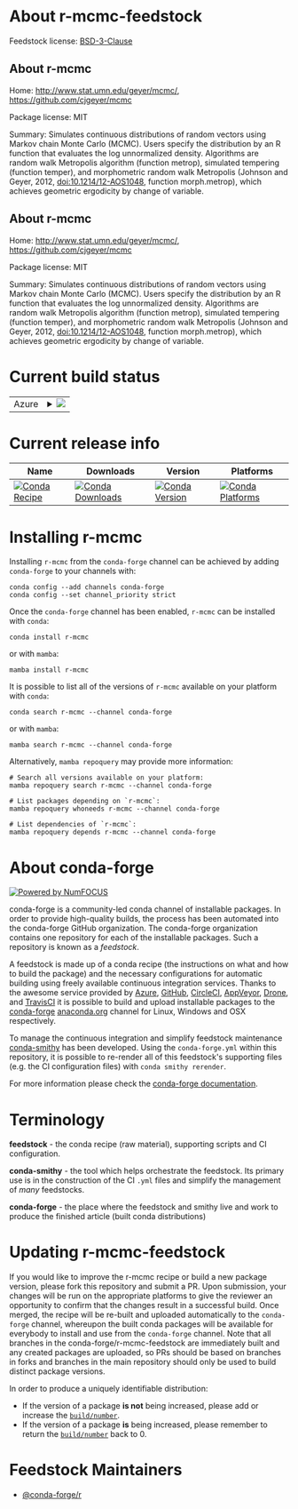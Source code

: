 About r-mcmc-feedstock
======================

Feedstock license: [BSD-3-Clause](https://github.com/conda-forge/r-mcmc-feedstock/blob/main/LICENSE.txt)


About r-mcmc
------------

Home: http://www.stat.umn.edu/geyer/mcmc/, https://github.com/cjgeyer/mcmc

Package license: MIT

Summary: Simulates continuous distributions of random vectors using Markov chain Monte Carlo (MCMC).  Users specify the distribution by an R function that evaluates the log unnormalized density.  Algorithms are random walk Metropolis algorithm (function metrop), simulated tempering (function temper), and morphometric random walk Metropolis (Johnson and Geyer, 2012, <doi:10.1214/12-AOS1048>, function morph.metrop), which achieves geometric ergodicity by change of variable.

About r-mcmc
------------

Home: http://www.stat.umn.edu/geyer/mcmc/, https://github.com/cjgeyer/mcmc

Package license: MIT

Summary: Simulates continuous distributions of random vectors using Markov chain Monte Carlo (MCMC).  Users specify the distribution by an R function that evaluates the log unnormalized density.  Algorithms are random walk Metropolis algorithm (function metrop), simulated tempering (function temper), and morphometric random walk Metropolis (Johnson and Geyer, 2012, <doi:10.1214/12-AOS1048>, function morph.metrop), which achieves geometric ergodicity by change of variable.

Current build status
====================


<table>
    
  <tr>
    <td>Azure</td>
    <td>
      <details>
        <summary>
          <a href="https://dev.azure.com/conda-forge/feedstock-builds/_build/latest?definitionId=1344&branchName=main">
            <img src="https://dev.azure.com/conda-forge/feedstock-builds/_apis/build/status/r-mcmc-feedstock?branchName=main">
          </a>
        </summary>
        <table>
          <thead><tr><th>Variant</th><th>Status</th></tr></thead>
          <tbody><tr>
              <td>linux_64_r_base4.3</td>
              <td>
                <a href="https://dev.azure.com/conda-forge/feedstock-builds/_build/latest?definitionId=1344&branchName=main">
                  <img src="https://dev.azure.com/conda-forge/feedstock-builds/_apis/build/status/r-mcmc-feedstock?branchName=main&jobName=linux&configuration=linux%20linux_64_r_base4.3" alt="variant">
                </a>
              </td>
            </tr><tr>
              <td>linux_64_r_base4.4</td>
              <td>
                <a href="https://dev.azure.com/conda-forge/feedstock-builds/_build/latest?definitionId=1344&branchName=main">
                  <img src="https://dev.azure.com/conda-forge/feedstock-builds/_apis/build/status/r-mcmc-feedstock?branchName=main&jobName=linux&configuration=linux%20linux_64_r_base4.4" alt="variant">
                </a>
              </td>
            </tr><tr>
              <td>osx_64_r_base4.3</td>
              <td>
                <a href="https://dev.azure.com/conda-forge/feedstock-builds/_build/latest?definitionId=1344&branchName=main">
                  <img src="https://dev.azure.com/conda-forge/feedstock-builds/_apis/build/status/r-mcmc-feedstock?branchName=main&jobName=osx&configuration=osx%20osx_64_r_base4.3" alt="variant">
                </a>
              </td>
            </tr><tr>
              <td>osx_64_r_base4.4</td>
              <td>
                <a href="https://dev.azure.com/conda-forge/feedstock-builds/_build/latest?definitionId=1344&branchName=main">
                  <img src="https://dev.azure.com/conda-forge/feedstock-builds/_apis/build/status/r-mcmc-feedstock?branchName=main&jobName=osx&configuration=osx%20osx_64_r_base4.4" alt="variant">
                </a>
              </td>
            </tr><tr>
              <td>win_64_r_base4.3</td>
              <td>
                <a href="https://dev.azure.com/conda-forge/feedstock-builds/_build/latest?definitionId=1344&branchName=main">
                  <img src="https://dev.azure.com/conda-forge/feedstock-builds/_apis/build/status/r-mcmc-feedstock?branchName=main&jobName=win&configuration=win%20win_64_r_base4.3" alt="variant">
                </a>
              </td>
            </tr><tr>
              <td>win_64_r_base4.4</td>
              <td>
                <a href="https://dev.azure.com/conda-forge/feedstock-builds/_build/latest?definitionId=1344&branchName=main">
                  <img src="https://dev.azure.com/conda-forge/feedstock-builds/_apis/build/status/r-mcmc-feedstock?branchName=main&jobName=win&configuration=win%20win_64_r_base4.4" alt="variant">
                </a>
              </td>
            </tr>
          </tbody>
        </table>
      </details>
    </td>
  </tr>
</table>

Current release info
====================

| Name | Downloads | Version | Platforms |
| --- | --- | --- | --- |
| [![Conda Recipe](https://img.shields.io/badge/recipe-r--mcmc-green.svg)](https://anaconda.org/conda-forge/r-mcmc) | [![Conda Downloads](https://img.shields.io/conda/dn/conda-forge/r-mcmc.svg)](https://anaconda.org/conda-forge/r-mcmc) | [![Conda Version](https://img.shields.io/conda/vn/conda-forge/r-mcmc.svg)](https://anaconda.org/conda-forge/r-mcmc) | [![Conda Platforms](https://img.shields.io/conda/pn/conda-forge/r-mcmc.svg)](https://anaconda.org/conda-forge/r-mcmc) |

Installing r-mcmc
=================

Installing `r-mcmc` from the `conda-forge` channel can be achieved by adding `conda-forge` to your channels with:

```
conda config --add channels conda-forge
conda config --set channel_priority strict
```

Once the `conda-forge` channel has been enabled, `r-mcmc` can be installed with `conda`:

```
conda install r-mcmc
```

or with `mamba`:

```
mamba install r-mcmc
```

It is possible to list all of the versions of `r-mcmc` available on your platform with `conda`:

```
conda search r-mcmc --channel conda-forge
```

or with `mamba`:

```
mamba search r-mcmc --channel conda-forge
```

Alternatively, `mamba repoquery` may provide more information:

```
# Search all versions available on your platform:
mamba repoquery search r-mcmc --channel conda-forge

# List packages depending on `r-mcmc`:
mamba repoquery whoneeds r-mcmc --channel conda-forge

# List dependencies of `r-mcmc`:
mamba repoquery depends r-mcmc --channel conda-forge
```


About conda-forge
=================

[![Powered by
NumFOCUS](https://img.shields.io/badge/powered%20by-NumFOCUS-orange.svg?style=flat&colorA=E1523D&colorB=007D8A)](https://numfocus.org)

conda-forge is a community-led conda channel of installable packages.
In order to provide high-quality builds, the process has been automated into the
conda-forge GitHub organization. The conda-forge organization contains one repository
for each of the installable packages. Such a repository is known as a *feedstock*.

A feedstock is made up of a conda recipe (the instructions on what and how to build
the package) and the necessary configurations for automatic building using freely
available continuous integration services. Thanks to the awesome service provided by
[Azure](https://azure.microsoft.com/en-us/services/devops/), [GitHub](https://github.com/),
[CircleCI](https://circleci.com/), [AppVeyor](https://www.appveyor.com/),
[Drone](https://cloud.drone.io/welcome), and [TravisCI](https://travis-ci.com/)
it is possible to build and upload installable packages to the
[conda-forge](https://anaconda.org/conda-forge) [anaconda.org](https://anaconda.org/)
channel for Linux, Windows and OSX respectively.

To manage the continuous integration and simplify feedstock maintenance
[conda-smithy](https://github.com/conda-forge/conda-smithy) has been developed.
Using the ``conda-forge.yml`` within this repository, it is possible to re-render all of
this feedstock's supporting files (e.g. the CI configuration files) with ``conda smithy rerender``.

For more information please check the [conda-forge documentation](https://conda-forge.org/docs/).

Terminology
===========

**feedstock** - the conda recipe (raw material), supporting scripts and CI configuration.

**conda-smithy** - the tool which helps orchestrate the feedstock.
                   Its primary use is in the construction of the CI ``.yml`` files
                   and simplify the management of *many* feedstocks.

**conda-forge** - the place where the feedstock and smithy live and work to
                  produce the finished article (built conda distributions)


Updating r-mcmc-feedstock
=========================

If you would like to improve the r-mcmc recipe or build a new
package version, please fork this repository and submit a PR. Upon submission,
your changes will be run on the appropriate platforms to give the reviewer an
opportunity to confirm that the changes result in a successful build. Once
merged, the recipe will be re-built and uploaded automatically to the
`conda-forge` channel, whereupon the built conda packages will be available for
everybody to install and use from the `conda-forge` channel.
Note that all branches in the conda-forge/r-mcmc-feedstock are
immediately built and any created packages are uploaded, so PRs should be based
on branches in forks and branches in the main repository should only be used to
build distinct package versions.

In order to produce a uniquely identifiable distribution:
 * If the version of a package **is not** being increased, please add or increase
   the [``build/number``](https://docs.conda.io/projects/conda-build/en/latest/resources/define-metadata.html#build-number-and-string).
 * If the version of a package **is** being increased, please remember to return
   the [``build/number``](https://docs.conda.io/projects/conda-build/en/latest/resources/define-metadata.html#build-number-and-string)
   back to 0.

Feedstock Maintainers
=====================

* [@conda-forge/r](https://github.com/conda-forge/r/)

